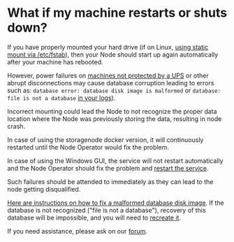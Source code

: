 # What if my machine restarts or shuts down?

If you have properly mounted your hard drive (if on Linux, [using static mount via /etc/fstab](https://docs.storj.io/node/resources/faq/linux-static-mount)), then your Node should start up again automatically after your machine has rebooted.&#x20;

However, power failures on [machines not protected by a UPS](../../before-you-begin/prerequisites.md#power-supply) or other abrupt disconnections may cause database corruption leading to errors such as: `database error: database disk image is malformed` or `database: file is not a database` [in your logs](https://docs.storj.io/node/resources/faq/check-logs)).

Incorrect mounting could lead the Node to not recognize the proper data location where the Node was previously storing the data, resulting in node crash.

In case of using the storagenode docker version, it will continuously restarted until the Node Operator would fix the problem.

In case of using the Windows GUI, the service will not restart automatically and the Node Operator should fix the problem and [restart the service](system-maintenance.md).

Such failures should be attended to immediately as they can lead to the node getting disqualified.

[Here are instructions on how to fix a malformed database disk image](https://support.storj.io/hc/en-us/articles/360029309111-How-to-fix-a-database-disk-image-is-malformed-). If the database is not recognized ("file is not a database"), recovery of this database will be impossible, and you will need to [recreate it](https://support.storj.io/hc/en-us/articles/4403032417044-How-to-fix-database-file-is-not-a-database-error).

If you need assistance, please ask on our [forum](https://forum.storj.io/c/sno-category).
